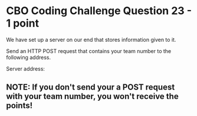 # CBO Coding Challenge Question 23 - 1 point

We have set up a server on our end that stores information given to it.

Send an HTTP POST request that contains your team number to the following address.

Server address:

## NOTE: If you don't send your a POST request with your team number, you won't receive the points!
